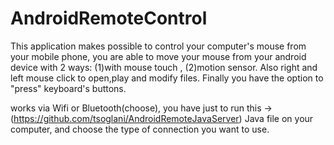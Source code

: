 # AndroidRemoteControl
This application makes possible to control your computer's mouse from your mobile phone,
you are able to move your mouse from your android device with 2 ways: (1)with mouse touch , (2)motion sensor.
Also right and left mouse click to open,play and modify files. 
Finally you have the option to "press"  keyboard's buttons.

works via Wifi or Bluetooth(choose), you have just to run this ->(https://github.com/tsoglani/AndroidRemoteJavaServer) Java file on your computer, and choose the type of connection you want to use.

